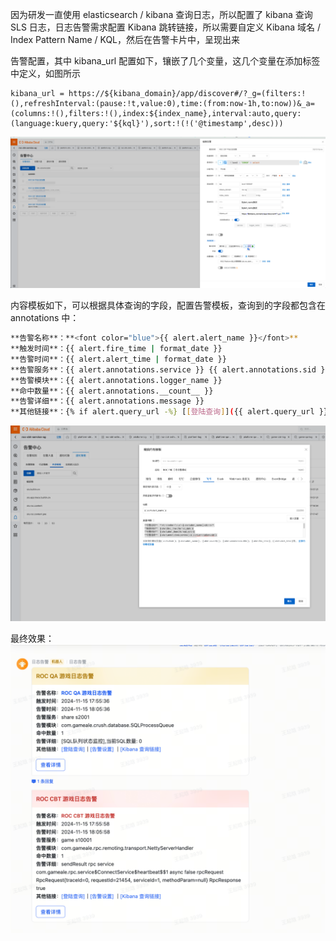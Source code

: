 因为研发一直使用 elasticsearch / kibana 查询日志，所以配置了 kibana 查询 SLS 日志，日志告警需求配置 Kibana 跳转链接，所以需要自定义 Kibana 域名 / Index Pattern Name / KQL，然后在告警卡片中，呈现出来

告警配置，其中 kibana_url 配置如下，镶嵌了几个变量，这几个变量在添加标签中定义，如图所示
```
kibana_url = https://${kibana_domain}/app/discover#/?_g=(filters:!(),refreshInterval:(pause:!t,value:0),time:(from:now-1h,to:now))&_a=(columns:!(),filters:!(),index:${index_name},interval:auto,query:(language:kuery,query:'${kql}'),sort:!(!('@timestamp',desc)))
``` 

![](assets/SLS%20告警配置/SLS%20告警配置_image_1.png)


内容模板如下，可以根据具体查询的字段，配置告警模板，查询到的字段都包含在 annotations 中：
```bash
**告警名称**：**<font color="blue">{{ alert.alert_name }}</font>**
**触发时间**：{{ alert.fire_time | format_date }}
**告警时间**：{{ alert.alert_time | format_date }}
**告警服务**：{{ alert.annotations.service }} {{ alert.annotations.sid }}
**告警模块**：{{ alert.annotations.logger_name }}
**命中数量**：{{ alert.annotations.__count__ }}
**告警详细**：{{ alert.annotations.message }}
**其他链接**：{% if alert.query_url -%} [[登陆查询]]({{ alert.query_url }}){% endif -%}  {% if alert.alert_url -%}｜[[告警设置]]({{ alert.alert_url }}) {% endif -%}｜[[Kibana 查询链接]]({{ alert.annotations.kibana_url }})

```
![](assets/SLS%20告警配置/SLS%20告警配置_image_2.png)


最终效果：
![](assets/SLS%20告警配置/SLS%20告警配置_image_3.png)

